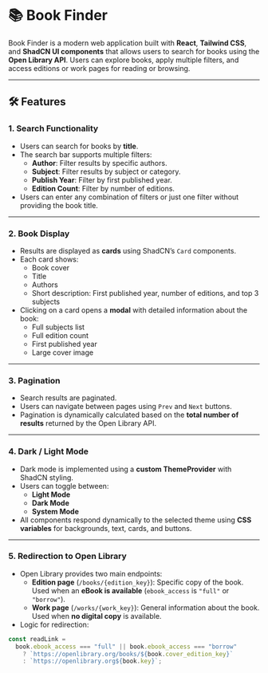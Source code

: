 # 📚 Book Finder

Book Finder is a modern web application built with **React**, **Tailwind CSS**, and **ShadCN UI components** that allows users to search for books using the **Open Library API**. Users can explore books, apply multiple filters, and access editions or work pages for reading or browsing.

---

## 🛠 Features

### 1. **Search Functionality**
- Users can search for books by **title**.
- The search bar supports multiple filters:
  - **Author**: Filter results by specific authors.
  - **Subject**: Filter results by subject or category.
  - **Publish Year**: Filter by first published year.
  - **Edition Count**: Filter by number of editions.
- Users can enter any combination of filters or just one filter without providing the book title.

---

### 2. **Book Display**
- Results are displayed as **cards** using ShadCN’s `Card` components.
- Each card shows:
  - Book cover
  - Title
  - Authors
  - Short description: First published year, number of editions, and top 3 subjects
- Clicking on a card opens a **modal** with detailed information about the book:
  - Full subjects list
  - Full edition count
  - First published year
  - Large cover image

---

### 3. **Pagination**
- Search results are paginated.
- Users can navigate between pages using `Prev` and `Next` buttons.
- Pagination is dynamically calculated based on the **total number of results** returned by the Open Library API.

---

### 4. **Dark / Light Mode**
- Dark mode is implemented using a **custom ThemeProvider** with ShadCN styling.
- Users can toggle between:
  - **Light Mode**
  - **Dark Mode**
  - **System Mode**
- All components respond dynamically to the selected theme using **CSS variables** for backgrounds, text, cards, and buttons.

---

### 5. **Redirection to Open Library**
- Open Library provides two main endpoints:
  - **Edition page** (`/books/{edition_key}`): Specific copy of the book. Used when an **eBook is available** (`ebook_access` is `"full"` or `"borrow"`).
  - **Work page** (`/works/{work_key}`): General information about the book. Used when **no digital copy** is available.
- Logic for redirection:

```js
const readLink =
  book.ebook_access === "full" || book.ebook_access === "borrow"
    ? `https://openlibrary.org/books/${book.cover_edition_key}`
    : `https://openlibrary.org${book.key}`;
